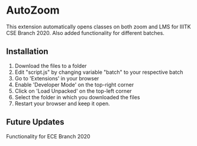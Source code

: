 # AutoZoom
This extension automatically opens classes on both zoom and LMS for IIITK CSE Branch 2020. Also added functionality for different batches.

## Installation
1. Download the files to a folder
2. Edit "script.js" by changing variable "batch" to your respective batch 
3. Go to 'Extensions' in your browser
4. Enable 'Developer Mode' on the top-right corner
5. Click on 'Load Unpacked' on the top-left corner
6. Select the folder in which you downloaded the files
7. Restart your browser and keep it open.

## Future Updates
Functionality for ECE Branch 2020

